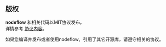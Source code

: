 ## 版权

**nodeflow** 和相关代码以MIT协议发布。  
详情参考 [协议内容](https://github.com/neil78duan/nodeflow/blob/main/LICENSE  "协议")。

 如果您编译并发布或者使用nodeflow，引用了其它开源库，请遵守相关的协议。  
 
